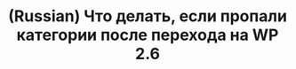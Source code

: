 ---
layout: default
category: mega
lang: en
title: (Russian) Что делать, если пропали категории после перехода на WP 2.6
slug: wp-26-categories
tags: baka-baka information 
postid: 509
translated: no
---